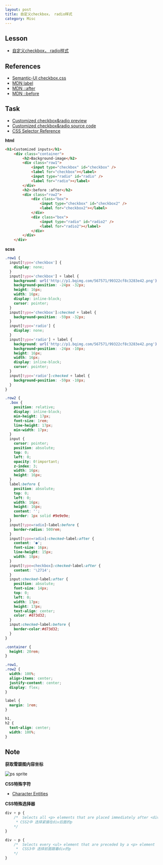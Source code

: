 ```yaml
---
layout: post
title: 自定义checkbox， radio样式
category: Misc
---
```


## Lesson

* [自定义checkbox， radio样式](http://ife.baidu.com/course/detail/id/23)

## References

* [Semantic-UI checkbox.css](https://github.com/Semantic-Org/Semantic-UI/blob/master/dist/components/checkbox.css)
* [MDN label](https://developer.mozilla.org/en-US/docs/Web/HTML/Element/label)
* [MDN ::after](https://developer.mozilla.org/en-US/docs/Web/CSS/::after)
* [MDN ::before](https://developer.mozilla.org/en-US/docs/Web/CSS/::before)

## Task

* [Customized checkbox&radio preview](http://codepen.io/discountry/pen/RpNgmz?editors=1100)
* [Customized checkbox&radio source code](https://github.com/discountry/my-baidu-ife/blob/master/codes/Misc/customized-checkbox&radio.html)
* [CSS Selector Reference](https://www.w3schools.com/cssref/css_selectors.asp)

**html**

```html
<h1>Customized inputs</h1>
    <div class="container">
        <h2>Background-image</h2>
        <div class="row1">
            <input type="checkbox" id="checkbox" />
            <label for="checkbox"></label>
            <input type="radio" id="radio" />
            <label for="radio"></label>
        </div>
        <h2>:before :after</h2>
        <div class="row2">
            <div class="box">
                <input type="checkbox" id="checkbox2" />
                <label for="checkbox2"></label>
            </div>
            <div class="box">
                <input type="radio" id="radio2" />
                <label for="radio2"></label>
            </div>
        </div>
    </div>
```

**scss**

```scss
.row1 {
  input[type='checkbox'] {
    display: none;
  }
  input[type='checkbox'] + label {
    background: url('http://p1.bqimg.com/567571/99322cf8c3283e42.png') no-repeat;
    background-position: -24px -32px;
    height: 16px;
    width: 16px;
    display: inline-block;
    cursor: pointer;
  }
  input[type='checkbox']:checked + label {
    background-position: -59px -32px;
  }
  input[type='radio'] {
    display: none;
  }
  input[type='radio'] + label {
    background: url('http://p1.bqimg.com/567571/99322cf8c3283e42.png') no-repeat;
    background-position: -24px -10px;
    height: 16px;
    width: 16px;
    display: inline-block;
    cursor: pointer;
  }
  input[type='radio']:checked + label {
    background-position: -59px -10px;
  }
}

.row2 {
  .box {
    position: relative;
    display: inline-block;
    min-height: 17px;
    font-size: 1rem;
    line-height: 17px;
    min-width: 17px;
  }
  input {
    cursor: pointer;
    position: absolute;
    top: 0;
    left: 0;
    opacity: 0!important;
    z-index: 3;
    width: 16px;
    height: 16px;
  }
  label:before {
    position: absolute;
    top: 0;
    left: 0;
    width: 16px;
    height: 16px;
    content: '';
    border: 1px solid #9e9e9e;
  }
  input[type=radio]~label:before {
    border-radius: 500rem;
  }
  input[type=radio]:checked~label:after {
    content: '●';
    font-size: 16px;
    line-height: 15px;
    width: 18px;
  }
  input[type=checkbox]:checked~label:after {
    content: '\2714';
  }
  input:checked~label:after {
    position: absolute;
    font-size: 14px;
    top: 0;
    left: 0;
    width: 17px;
    height: 17px;
    text-align: center;
    color: #d73d32;
  }
  input:checked~label:before {
    border-color:#d73d32;
  }
}

.container {
  height: 20rem;
}

.row1,
.row2 {
  width: 100%;
  align-items: center;
  justify-content: center;
  display: flex;
}

label {
  margin: 1rem;
}

h1,
h2 {
  text-align: center;
  width: 100%;
}
```

## Note

**获取雪碧图内容坐标**

![ps sprite](https://ooo.0o0.ooo/2017/02/25/58b16c5721ecc.png)


**CSS特殊字符**

* [Character Entities](https://brajeshwar.github.io/entities/)

**CSS特殊选择器**

```css
div + p {
    /*  Selects all <p> elements that are placed immediately after <div> elements
     * CSS2中 选择紧接在div后面的p
    */
}

div ~ p {
    /*  Selects every <ul> element that are preceded by a <p> element
     *  CSS3中 选择前面跟着div的p
    */
}
```
